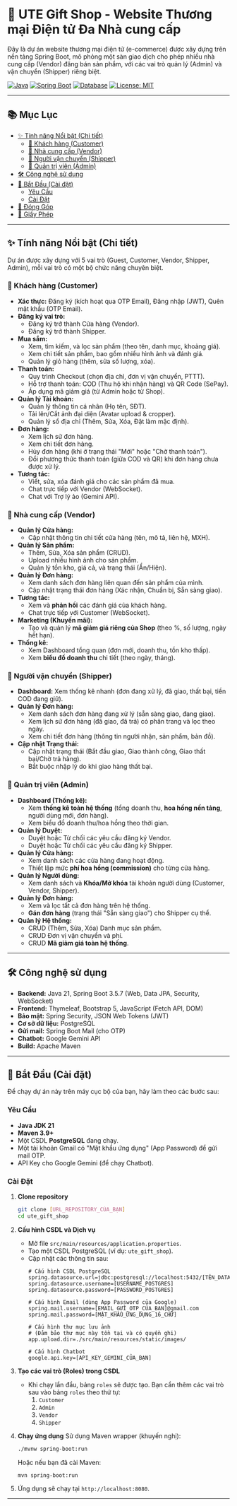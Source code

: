 # 🎁 UTE Gift Shop - Website Thương mại Điện tử Đa Nhà cung cấp

Đây là dự án website thương mại điện tử (e-commerce) được xây dựng trên nền tảng Spring Boot, mô phỏng một sàn giao dịch cho phép nhiều nhà cung cấp (Vendor) đăng bán sản phẩm, với các vai trò quản lý (Admin) và vận chuyển (Shipper) riêng biệt.

[![Java](https://img.shields.io/badge/Java-21-orange?style=flat-square&logo=java)](https://www.java.com)
[![Spring Boot](https://img.shields.io/badge/Spring_Boot-3.5.7-green?style=flat-square&logo=spring)](https://spring.io/projects/spring-boot)
[![Database](https://img.shields.io/badge/Database-PostgreSQL-blue?style=flat-square&logo=postgresql)](https://www.postgresql.org/)
[![License: MIT](https://img.shields.io/badge/License-MIT-yellow.svg?style=flat-square)](https://opensource.org/licenses/MIT)

---

## 📚 Mục Lục

* [✨ Tính năng Nổi bật (Chi tiết)](#-tính-năng-nổi-bật-chi-tiết)
    * [👤 Khách hàng (Customer)](#-khách-hàng-customer)
    * [🏪 Nhà cung cấp (Vendor)](#-nhà-cung-cấp-vendor)
    * [🚚 Người vận chuyển (Shipper)](#-người-vận-chuyển-shipper)
    * [👑 Quản trị viên (Admin)](#-quản-trị-viên-admin)
* [🛠️ Công nghệ sử dụng](#️-công-nghệ-sử-dụng)
* [🏁 Bắt Đầu (Cài đặt)](#-bắt-đầu-cài-đặt)
    * [Yêu Cầu](#yêu-cầu)
    * [Cài Đặt](#cài-đặt)
* [🤝 Đóng Góp](#-đóng-góp)
* [📝 Giấy Phép](#-giấy-phép)

---

## ✨ Tính năng Nổi bật (Chi tiết)

Dự án được xây dựng với 5 vai trò (Guest, Customer, Vendor, Shipper, Admin), mỗi vai trò có một bộ chức năng chuyên biệt.

### 👤 Khách hàng (Customer)

* **Xác thực:** Đăng ký (kích hoạt qua OTP Email), Đăng nhập (JWT), Quên mật khẩu (OTP Email).
* **Đăng ký vai trò:**
    * Đăng ký trở thành Cửa hàng (Vendor).
    * Đăng ký trở thành Shipper.
* **Mua sắm:**
    * Xem, tìm kiếm, và lọc sản phẩm (theo tên, danh mục, khoảng giá).
    * Xem chi tiết sản phẩm, bao gồm nhiều hình ảnh và đánh giá.
    * Quản lý giỏ hàng (thêm, sửa số lượng, xóa).
* **Thanh toán:**
    * Quy trình Checkout (chọn địa chỉ, đơn vị vận chuyển, PTTT).
    * Hỗ trợ thanh toán: COD (Thu hộ khi nhận hàng) và QR Code (SePay).
    * Áp dụng mã giảm giá (từ Admin hoặc từ Shop).
* **Quản lý Tài khoản:**
    * Quản lý thông tin cá nhân (Họ tên, SĐT).
    * Tải lên/Cắt ảnh đại diện (Avatar upload & cropper).
    * Quản lý sổ địa chỉ (Thêm, Sửa, Xóa, Đặt làm mặc định).
* **Đơn hàng:**
    * Xem lịch sử đơn hàng.
    * Xem chi tiết đơn hàng.
    * Hủy đơn hàng (khi ở trạng thái "Mới" hoặc "Chờ thanh toán").
    * Đổi phương thức thanh toán (giữa COD và QR) khi đơn hàng chưa được xử lý.
* **Tương tác:**
    * Viết, sửa, xóa đánh giá cho các sản phẩm đã mua.
    * Chat trực tiếp với Vendor (WebSocket).
    * Chat với Trợ lý ảo (Gemini API).

### 🏪 Nhà cung cấp (Vendor)

* **Quản lý Cửa hàng:**
    * Cập nhật thông tin chi tiết cửa hàng (tên, mô tả, liên hệ, MXH).
* **Quản lý Sản phẩm:**
    * Thêm, Sửa, Xóa sản phẩm (CRUD).
    * Upload nhiều hình ảnh cho sản phẩm.
    * Quản lý tồn kho, giá cả, và trạng thái (Ẩn/Hiện).
* **Quản lý Đơn hàng:**
    * Xem danh sách đơn hàng liên quan đến sản phẩm của mình.
    * Cập nhật trạng thái đơn hàng (Xác nhận, Chuẩn bị, Sẵn sàng giao).
* **Tương tác:**
    * Xem và **phản hồi** các đánh giá của khách hàng.
    * Chat trực tiếp với Customer (WebSocket).
* **Marketing (Khuyến mãi):**
    * Tạo và quản lý **mã giảm giá riêng của Shop** (theo %, số lượng, ngày hết hạn).
* **Thống kê:**
    * Xem Dashboard tổng quan (đơn mới, doanh thu, tồn kho thấp).
    * Xem **biểu đồ doanh thu** chi tiết (theo ngày, tháng).

### 🚚 Người vận chuyển (Shipper)

* **Dashboard:** Xem thống kê nhanh (đơn đang xử lý, đã giao, thất bại, tiền COD đang giữ).
* **Quản lý Đơn hàng:**
    * Xem danh sách đơn hàng đang xử lý (sẵn sàng giao, đang giao).
    * Xem lịch sử đơn hàng (đã giao, đã trả) có phân trang và lọc theo ngày.
    * Xem chi tiết đơn hàng (thông tin người nhận, sản phẩm, bản đồ).
* **Cập nhật Trạng thái:**
    * Cập nhật trạng thái (Bắt đầu giao, Giao thành công, Giao thất bại/Chờ trả hàng).
    * Bắt buộc nhập lý do khi giao hàng thất bại.

### 👑 Quản trị viên (Admin)

* **Dashboard (Thống kê):**
    * Xem **thống kê toàn hệ thống** (tổng doanh thu, **hoa hồng nền tảng**, người dùng mới, đơn hàng).
    * Xem biểu đồ doanh thu/hoa hồng theo thời gian.
* **Quản lý Duyệt:**
    * Duyệt hoặc Từ chối các yêu cầu đăng ký Vendor.
    * Duyệt hoặc Từ chối các yêu cầu đăng ký Shipper.
* **Quản lý Cửa hàng:**
    * Xem danh sách các cửa hàng đang hoạt động.
    * Thiết lập mức **phí hoa hồng (commission)** cho từng cửa hàng.
* **Quản lý Người dùng:**
    * Xem danh sách và **Khóa/Mở khóa** tài khoản người dùng (Customer, Vendor, Shipper).
* **Quản lý Đơn hàng:**
    * Xem và lọc tất cả đơn hàng trên hệ thống.
    * **Gán đơn hàng** (trạng thái "Sẵn sàng giao") cho Shipper cụ thể.
* **Quản lý Hệ thống:**
    * CRUD (Thêm, Sửa, Xóa) Danh mục sản phẩm.
    * CRUD Đơn vị vận chuyển và phí.
    * CRUD **Mã giảm giá toàn hệ thống**.

---

## 🛠️ Công nghệ sử dụng

* **Backend:** Java 21, Spring Boot 3.5.7 (Web, Data JPA, Security, WebSocket)
* **Frontend:** Thymeleaf, Bootstrap 5, JavaScript (Fetch API, DOM)
* **Bảo mật:** Spring Security, JSON Web Tokens (JWT)
* **Cơ sở dữ liệu:** PostgreSQL
* **Gửi mail:** Spring Boot Mail (cho OTP)
* **Chatbot:** Google Gemini API
* **Build:** Apache Maven

---

## 🏁 Bắt Đầu (Cài đặt)

Để chạy dự án này trên máy cục bộ của bạn, hãy làm theo các bước sau:

### Yêu Cầu

* **Java JDK 21**
* **Maven 3.9+**
* Một CSDL **PostgreSQL** đang chạy.
* Một tài khoản Gmail có "Mật khẩu ứng dụng" (App Password) để gửi mail OTP.
* API Key cho Google Gemini (để chạy Chatbot).

### Cài Đặt

1.  **Clone repository**
    ```bash
    git clone [URL_REPOSITORY_CỦA_BẠN]
    cd ute_gift_shop
    ```

2.  **Cấu hình CSDL và Dịch vụ**
    * Mở file `src/main/resources/application.properties`.
    * Tạo một CSDL PostgreSQL (ví dụ: `ute_gift_shop`).
    * Cập nhật các thông tin sau:
        ```properties
        # Cấu hình CSDL PostgreSQL
        spring.datasource.url=jdbc:postgresql://localhost:5432/[TÊN_DATABASE_CỦA_BẠN]
        spring.datasource.username=[USERNAME_POSTGRES]
        spring.datasource.password=[PASSWORD_POSTGRES]

        # Cấu hình Email (dùng App Password của Google)
        spring.mail.username=[EMAIL_GỬI_OTP_CỦA_BẠN]@gmail.com
        spring.mail.password=[MẬT_KHẨU_ỨNG_DỤNG_16_CHỮ]

        # Cấu hình thư mục lưu ảnh
        # (Đảm bảo thư mục này tồn tại và có quyền ghi)
        app.upload.dir=./src/main/resources/static/images/
        
        # Cấu hình Chatbot
        google.api.key=[API_KEY_GEMINI_CỦA_BẠN]
        ```

3.  **Tạo các vai trò (Roles) trong CSDL**
    * Khi chạy lần đầu, bảng `roles` sẽ được tạo. Bạn cần thêm các vai trò sau vào bảng `roles` theo thứ tự:
        1.  `Customer`
        2.  `Admin`
        3.  `Vendor`
        4.  `Shipper`

4.  **Chạy ứng dụng**
    Sử dụng Maven wrapper (khuyến nghị):
    ```bash
    ./mvnw spring-boot:run
    ```
    Hoặc nếu bạn đã cài Maven:
    ```bash
    mvn spring-boot:run
    ```

5.  Ứng dụng sẽ chạy tại `http://localhost:8080`.

---
